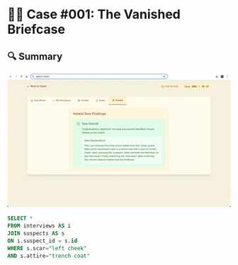 # 🕵️‍♂️ Case #001: The Vanished Briefcase

## 🔍 Summary

![Summary](../assets/Case1.png)

```sql
SELECT *
FROM interviews AS i
JOIN suspects AS s
ON i.suspect_id = s.id
WHERE s.scar="left cheek"
AND s.attire="trench coat"
```
